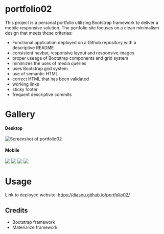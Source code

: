 # portfolio02

This project is a personal portfolio utilizing Bootstrap framework to deliver a mobile responsive solution.  The portfolio site focuses on a clean minimalism design that meets these criterias:
- Functional application deployed on a Github repository with a descriptive README
- consistent navbar, responsive layout and responsive images
- proper useage of Bootstrap components and grid system
- minimizes the uses of media queries
- uses Bootstrap grid system
- use of semantic HTML
- correct HTML that has been validated
- working links
- sticky footer
- frequent descriptive commits

# Gallery 

#### Desktop 
<img src="https://i.imgur.com/6AdOHGt.png" alt="Screenshot of portfolio02" />

#### Mobile
<img src="https://i.imgur.com/r0UA5R5.png" style="max-width: 25%"> <img src="https://i.imgur.com/mEaw51r.png" style="max-width: 25%"> <img src="https://i.imgur.com/ifshzDG.png" style="max-width: 25%"> <img src="https://i.imgur.com/xQWJOUw.png">

# Usage
Link to deployed website: https://diaseu.github.io/portfolio02/
 
## Credits

- Bootstrap framework
- Materialize framework
